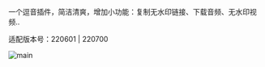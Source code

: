 一个逗音插件，简洁清爽，增加小功能：复制无水印链接、下载音频、无水印视频.. 

适配版本号：220601 | 220700

![main](https://user-images.githubusercontent.com/1235777/195020424-8e631143-0223-44f0-981f-b3b7772b19cc.png)


